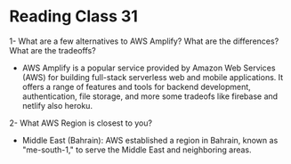 # Reading Class 31

1- What are a few alternatives to AWS Amplify? What are the differences? What are the tradeoffs?

- AWS Amplify is a popular service provided by Amazon Web Services (AWS) for building full-stack serverless web and mobile applications. It offers a range of features and tools for backend development, authentication, file storage, and more some tradeofs like firebase and netlify also heroku.


2- What AWS Region is closest to you?

- Middle East (Bahrain): AWS established a region in Bahrain, known as "me-south-1," to serve the Middle East and neighboring areas.

